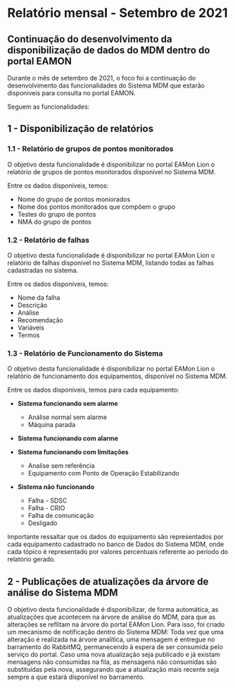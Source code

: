 # Relatório mensal - Setembro de 2021

## Continuação do desenvolvimento da disponibilização de dados do MDM dentro do portal EAMON

Durante o mês de setembro de 2021, o foco foi a continuação do desenvolvimento das funcionalidades do Sistema MDM que estarão disponíveis para consulta no portal EAMON.

Seguem as funcionalidades:

## 1 - Disponibilização de relatórios

### 1.1 - Relatório de grupos de pontos monitorados

O objetivo desta funcionalidade é disponibilizar no portal EAMon Lion o relatório de grupos de pontos monitorados disponível no Sistema MDM.

Entre os dados disponíveis, temos:

- Nome do grupo de pontos moniorados
- Nome dos pontos monitorados que compõem o grupo
- Testes do grupo de pontos
- NMA do grupo de pontos

### 1.2 - Relatório de falhas

O objetivo desta funcionalidade é disponibilizar no portal EAMon Lion o relatório de falhas disponível no Sistema MDM, listando todas as falhas cadastradas no sistema.

Entre os dados disponíveis, temos:

- Nome da falha
- Descrição
- Análise
- Recomendação
- Variáveis
- Termos

### 1.3 - Relatório de Funcionamento do Sistema

O objetivo desta funcionalidade é disponibilizar no portal EAMon Lion o relatório de funcionamento dos equipamentos, disponível no Sistema MDM.

Entre os dados disponíveis, temos para cada equipamento:

- **Sistema funcionando sem alarme**
  -  Análise normal sem alarme
  -  Máquina parada

- **Sistema funcionando com alarme**

- **Sistema funcionando com limitações**
  - Analise sem referência
  - Equipamento com Ponto de Operação Estabilizando

- **Sistema não funcionando**
  - Falha - SDSC
  - Falha - CRIO
  - Falha de comunicação
  - Desligado

Importante ressaltar que os dados do equipamento são representados por cada equipamento cadastrado no banco de Dados do Sistema MDM, onde cada tópico é representado por valores percentuais referente ao período do relatório gerado.

## 2 - Publicações de atualizações da árvore de análise do Sistema MDM

O objetivo desta funcionalidade é disponibilizar, de forma automática, as atualizações que acontecem na árvore de análise do MDM, para que as alterações se reflitam na árvore do portal EAMon Lion. Para isso, foi criado um mecanismo de notificação dentro do Sistema MDM: Toda vez que uma alteração é realizada na árvore analítica, uma mensagem é entregue no barramento do RabbitMQ, permanecendo à espera de ser consumida pelo serviço do portal. Caso uma nova atualização seja publicado e já existam mensagens não consumidas na fila, as mensagens não consumidas são substituídas pela nova, assegurando que a atualização mais recente seja sempre a que estará disponível no barramento.

## 
